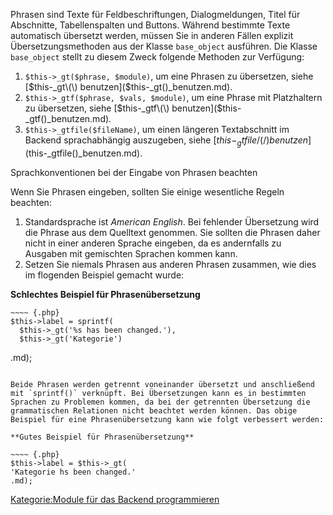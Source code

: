 
Phrasen sind Texte für Feldbeschriftungen, Dialogmeldungen, Titel für Abschnitte, Tabellenspalten und Buttons. Während bestimmte Texte automatisch übersetzt werden, müssen Sie in anderen Fällen explizit Übersetzungsmethoden aus der Klasse `base_object` ausführen. Die Klasse `base_object` stellt zu diesem Zweck folgende Methoden zur Verfügung:

1.  `$this->_gt($phrase, $module)`, um eine Phrasen zu übersetzen, siehe [$this-_gt\(\) benutzen]($this-_gt\(\)_benutzen.md).
2.  `$this->_gtf($phrase, $vals, $module)`, um eine Phrase mit Platzhaltern zu übersetzen, siehe [$this-_gtf\(\) benutzen]($this-_gtf\(\)_benutzen.md).
3.  `$this->_gtfile($fileName)`, um einen längeren Textabschnitt im Backend sprachabhängig auszugeben, siehe [$this-_gtfile/(/) benutzen]($this-_gtfile\(\)_benutzen.md).

Sprachkonventionen bei der Eingabe von Phrasen beachten

Wenn Sie Phrasen eingeben, sollten Sie einige wesentliche Regeln beachten:

1.  Standardsprache ist *American English*. Bei fehlender Übersetzung wird die Phrase aus dem Quelltext genommen. Sie sollten die Phrasen daher nicht in einer anderen Sprache eingeben, da es andernfalls zu Ausgaben mit gemischten Sprachen kommen kann.
2.  Setzen Sie niemals Phrasen aus anderen Phrasen zusammen, wie dies im flogenden Beispiel gemacht wurde:

**Schlechtes Beispiel für Phrasenübersetzung**

    ~~~~ {.php}
    $this->label = sprintf(
      $this->_gt('%s has been changed.'),
      $this->_gt('Kategorie')
   .md);
~~~~

Beide Phrasen werden getrennt voneinander übersetzt und anschließend mit `sprintf()` verknüpft. Bei Übersetzungen kann es in bestimmten Sprachen zu Problemen kommen, da bei der getrennten Übersetzung die grammatischen Relationen nicht beachtet werden können. Das obige Beispiel für eine Phrasenübersetzung kann wie folgt verbessert werden: 

**Gutes Beispiel für Phrasenübersetzung**

~~~~ {.php}
$this->label = $this->_gt(
'Kategorie hs been changed.'
.md);
~~~~

[Kategorie:Module für das Backend programmieren](export_de/Kategorie:Module_für_das_Backend_programmieren.md)
